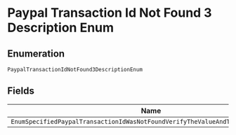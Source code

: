 
# Paypal Transaction Id Not Found 3 Description Enum

## Enumeration

`PaypalTransactionIdNotFound3DescriptionEnum`

## Fields

| Name |
|  --- |
| `EnumSpecifiedPaypalTransactionIdWasNotFoundVerifyTheValueAndTryTheRequestAgain` |

